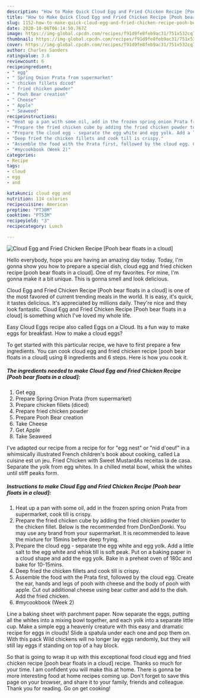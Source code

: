 ```yaml
---
description: "How to Make Quick Cloud Egg and Fried Chicken Recipe [Pooh bear floats in a cloud]"
title: "How to Make Quick Cloud Egg and Fried Chicken Recipe [Pooh bear floats in a cloud]"
slug: 1152-how-to-make-quick-cloud-egg-and-fried-chicken-recipe-pooh-bear-floats-in-a-cloud
date: 2020-10-06T06:14:50.767Z
image: https://img-global.cpcdn.com/recipes/f91d9fe8feb9ac31/751x532cq70/cloud-egg-and-fried-chicken-recipe-pooh-bear-floats-in-a-cloud-recipe-main-photo.jpg
thumbnail: https://img-global.cpcdn.com/recipes/f91d9fe8feb9ac31/751x532cq70/cloud-egg-and-fried-chicken-recipe-pooh-bear-floats-in-a-cloud-recipe-main-photo.jpg
cover: https://img-global.cpcdn.com/recipes/f91d9fe8feb9ac31/751x532cq70/cloud-egg-and-fried-chicken-recipe-pooh-bear-floats-in-a-cloud-recipe-main-photo.jpg
author: Charles Sanders
ratingvalue: 3.8
reviewcount: 6
recipeingredient:
- " egg"
- " Spring Onion Prata from supermarket"
- " chicken fillets diced"
- " fried chicken powder"
- " Pooh Bear creation"
- " Cheese"
- " Apple"
- " Seaweed"
recipeinstructions:
- "Heat up a pan with some oil, add in the frozen spring onion Prata from supermarket, cook till is crispy."
- "Prepare the fried chicken cube by adding the fried chicken powder to the chicken fillet. Below is the recommended from DonDonDonki. You may use any brand from your supermarket. It is recommended to leave the mixture for 15mins before deep frying."
- "Prepare the cloud egg - separate the egg white and egg yolk. Add a little salt to the egg white and whisk till is soft peak. Put on a baking paper in a cloud shape and add the egg yolk. Bake in a preheat oven of 180c and bake for 10-15mins."
- "Deep fried the chicken fillets and cook till is crispy."
- "Assemble the food with the Prata first, followed by the cloud egg. Create the ear, hands and legs of pooh with cheese and the body of pooh with apple. Cut out additional cheese using bear cutter and add to the dish. Add the fried chicken."
- "#mycookbook (Week 2)"
categories:
- Recipe
tags:
- cloud
- egg
- and

katakunci: cloud egg and 
nutrition: 114 calories
recipecuisine: American
preptime: "PT30M"
cooktime: "PT53M"
recipeyield: "3"
recipecategory: Lunch

---
```



![Cloud Egg and Fried Chicken Recipe [Pooh bear floats in a cloud]](https://img-global.cpcdn.com/recipes/f91d9fe8feb9ac31/751x532cq70/cloud-egg-and-fried-chicken-recipe-pooh-bear-floats-in-a-cloud-recipe-main-photo.jpg)

Hello everybody, hope you are having an amazing day today. Today, I'm gonna show you how to prepare a special dish, cloud egg and fried chicken recipe [pooh bear floats in a cloud]. One of my favorites. For mine, I'm gonna make it a bit unique. This is gonna smell and look delicious.

Cloud Egg and Fried Chicken Recipe [Pooh bear floats in a cloud] is one of the most favored of current trending meals in the world. It is easy, it's quick, it tastes delicious. It's appreciated by millions daily. They're nice and they look fantastic. Cloud Egg and Fried Chicken Recipe [Pooh bear floats in a cloud] is something which I've loved my whole life.

Easy Cloud Eggs recipe also called Eggs on a Cloud. Its a fun way to make eggs for breakfast. How to make a cloud eggs?


To get started with this particular recipe, we have to first prepare a few ingredients. You can cook cloud egg and fried chicken recipe [pooh bear floats in a cloud] using 8 ingredients and 6 steps. Here is how you cook it.

<!--inarticleads1-->

##### The ingredients needed to make Cloud Egg and Fried Chicken Recipe [Pooh bear floats in a cloud]:

1. Get  egg
1. Prepare  Spring Onion Prata (from supermarket)
1. Prepare  chicken fillets (diced)
1. Prepare  fried chicken powder
1. Prepare  Pooh Bear creation
1. Take  Cheese
1. Get  Apple
1. Take  Seaweed


I&#39;ve adapted our recipe from a recipe for for &#34;egg nest&#34; or &#34;nid d&#39;oeuf&#34; in a whimsically illustrated French children&#39;s book about cooking, called La cuisine est un jeu. Fried Chicken with Sweet MustardAs receitas lá de casa. Separate the yolk from egg whites. In a chilled metal bowl, whisk the whites until stiff peaks form. 

<!--inarticleads2-->

##### Instructions to make Cloud Egg and Fried Chicken Recipe [Pooh bear floats in a cloud]:

1. Heat up a pan with some oil, add in the frozen spring onion Prata from supermarket, cook till is crispy.
1. Prepare the fried chicken cube by adding the fried chicken powder to the chicken fillet. Below is the recommended from DonDonDonki. You may use any brand from your supermarket. It is recommended to leave the mixture for 15mins before deep frying.
1. Prepare the cloud egg - separate the egg white and egg yolk. Add a little salt to the egg white and whisk till is soft peak. Put on a baking paper in a cloud shape and add the egg yolk. Bake in a preheat oven of 180c and bake for 10-15mins.
1. Deep fried the chicken fillets and cook till is crispy.
1. Assemble the food with the Prata first, followed by the cloud egg. Create the ear, hands and legs of pooh with cheese and the body of pooh with apple. Cut out additional cheese using bear cutter and add to the dish. Add the fried chicken.
1. #mycookbook (Week 2)


Line a baking sheet with parchment paper. Now separate the eggs, putting all the whites into a mixing bowl together, and each yolk into a separate little cup. Make a simple egg a heavenly creature with this easy and dramatic recipe for eggs in clouds! Slide a spatula under each one and pop them on. With this pack Wild chickens will no longer lay eggs randomly, but they will still lay eggs if standing on top of a hay block. 

So that is going to wrap it up with this exceptional food cloud egg and fried chicken recipe [pooh bear floats in a cloud] recipe. Thanks so much for your time. I am confident you will make this at home. There is gonna be more interesting food at home recipes coming up. Don't forget to save this page on your browser, and share it to your family, friends and colleague. Thank you for reading. Go on get cooking!
